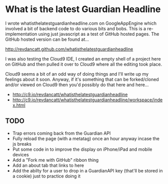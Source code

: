 What is the latest Guardian Headline
====================================

I wrote whatisthelatestguardianheadline.com on GoogleAppEngine which involved a
bit of backend code to do various bits and bobs. This is a re-implementation
using just javascript as a test of GitHub hosted pages. The GitHub hosted
version can be found at...

http://revdancatt.github.com/whatisthelatestguardianheadline

I was also testing the Cloud9 IDE, I created an empty shell of a project here
on GitHub and then pulled it over to Cloud9 where all the editing took place.

Cloud9 seems a bit of an odd way of doing things and I'll write up my feelings
about it soon. Anyway, if it's something that can be forked/cloned and/or viewed
on Cloud9 then you'd possibly do that here and here...

+ http://c9.io/revdancatt/whatisthelatestguardianheadline
+ http://c9.io/revdancatt/whatisthelatestguardianheadline/workspace/index.html

TODO
----

* Trap errors coming back from the Guardian API
* Fully reload the page (with a metatag) once an hour anyway incase the js breaks
* Put some code in to improve the display on iPhone/iPad and mobile devices
* Add a "Fork me with GitHub" ribbon thing
* Add an about tab that links to here
* Add the abilty for a user to drop in a GuardianAPI key (that'll be stored in a cookie) just to practice doing it
